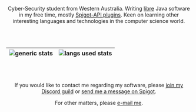 <div align="center">

Cyber-Security student from Western Australia. Writing [libre](https://www.gnu.org/philosophy/free-sw.en.html) Java software in my free time, mostly [Spigot-API plugins](https://www.spigotmc.org/resources/authors/lokka30.828699/). Keen on learning other interesting languages and technologies in the computer science world.

<br />
<br />

| ![generic stats](https://github-readme-stats.vercel.app/api/?username=lokka30&theme=react&layout=compact&show_icons=true) | ![langs used stats](https://github-readme-stats.vercel.app/api/top-langs/?username=lokka30&theme=react&layout=compact&langs_count=10) |
| ------ | ------ |
 
<br />
<br />

If you would like to contact me regarding my software, please [join my Discord guild](https://www.discord.io/arcaneplugins) or [send me a message on Spigot](https://www.spigotmc.org/conversations/add?to=lokka30).

For other matters, please [e-mail me](mailto:lokka30@protonmail.com).

</div>
